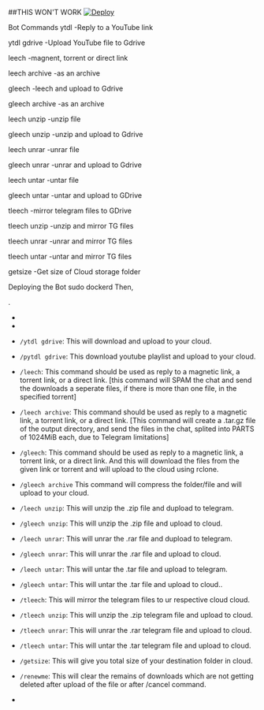 
##THIS WON'T WORK 
[![Deploy](https://www.herokucdn.com/deploy/button.svg)](https://heroku.com/deploy?template=https://github.com/Godofh3ell/For-render-old-Leech-repo/tree/master)

Bot Commands
ytdl -Reply to a YouTube link

ytdl gdrive -Upload YouTube file to Gdrive

leech -magnent, torrent or direct link

leech archive -as an archive

gleech -leech and upload to Gdrive

gleech archive -as an archive

leech unzip -unzip file

gleech unzip -unzip and upload to Gdrive

leech unrar -unrar file

gleech unrar -unrar and upload to Gdrive

leech untar -untar file

gleech untar -untar and upload to GDrive

tleech -mirror telegram files to GDrive

tleech unzip -unzip and mirror TG files

tleech unrar -unrar and mirror TG files

tleech untar -untar and mirror TG files

getsize -Get size of Cloud storage folder

Deploying the Bot
sudo dockerd
Then,

 

.

* 

* 
* `/ytdl gdrive`: This will download and upload to your cloud.

* `/pytdl gdrive`: This download youtube playlist and upload to your cloud.

* `/leech`: This command should be used as reply to a magnetic link, a torrent link, or a direct link. [this command will SPAM the chat and send the downloads a seperate files, if there is more than one file, in the specified torrent]

* `/leech archive`: This command should be used as reply to a magnetic link, a torrent link, or a direct link. [This command will create a .tar.gz file of the output directory, and send the files in the chat, splited into PARTS of 1024MiB each, due to Telegram limitations]

* `/gleech`: This command should be used as reply to a magnetic link, a torrent link, or a direct link. And this will download the files from the given link or torrent and will upload to the cloud using rclone.

* `/gleech archive` This command will compress the folder/file and will upload to your cloud.

* `/leech unzip`: This will unzip the .zip file and dupload to telegram.

* `/gleech unzip`: This will unzip the .zip file and upload to cloud.

* `/leech unrar`: This will unrar the .rar file and dupload to telegram.

* `/gleech unrar`: This will unrar the .rar file and upload to cloud.

* `/leech untar`: This will untar the .tar file and upload to telegram.

* `/gleech untar`: This will untar the .tar file and upload to cloud..

* `/tleech`: This will mirror the telegram files to ur respective cloud cloud.

* `/tleech unzip`: This will unzip the .zip telegram file and upload to cloud.

* `/tleech unrar`: This will unrar the .rar telegram file and upload to cloud.

* `/tleech untar`: This will untar the .tar telegram file and upload to cloud.

* `/getsize`: This will give you total size of your destination folder in cloud.

* `/renewme`: This will clear the remains of downloads which are not getting deleted after upload of the file or after /cancel command. 


* 
